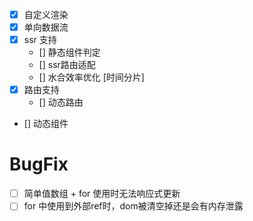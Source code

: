 <!--
 * @Author: chenzhongsheng
 * @Date: 2025-09-06 18:16:04
 * @Description: Coding something
-->

- [x] 自定义渲染
- [x] 单向数据流
- [x] ssr 支持
  - [] 静态组件判定
  - [] ssr路由适配
  - [] 水合效率优化 [时间分片]
- [x] 路由支持
  - [] 动态路由
- [] 动态组件


# BugFix

- [ ] 简单值数组 + for 使用时无法响应式更新
- [ ] for 中使用到外部ref时，dom被清空掉还是会有内存泄露